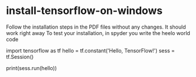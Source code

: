 # install-tensorflow-on-windows
Follow the installation steps in the PDF files without any changes. It should work right away
To test your installation, in spyder you write the heelo world code

import tensorflow as tf
hello = tf.constant('Hello, TensorFlow!')
sess = tf.Session()

print(sess.run(hello))
